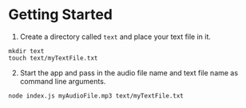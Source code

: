 
# Getting Started

1. Create a directory called `text` and place your text file in it.

```
mkdir text
touch text/myTextFile.txt
```

2. Start the app and pass in the audio file name and text file name as command line arguments.

```
node index.js myAudioFile.mp3 text/myTextFile.txt
```